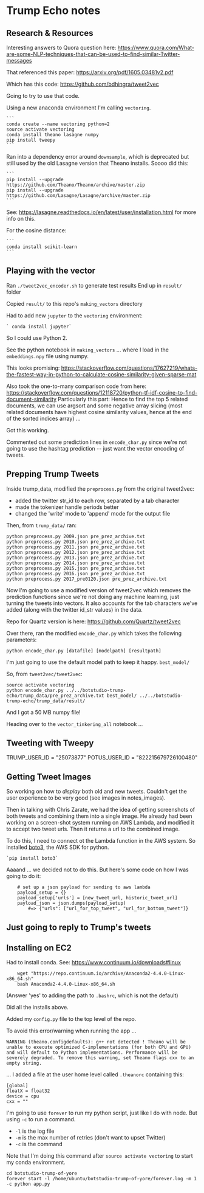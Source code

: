 # Trump Echo notes

## Research & Resources

Interesting answers to Quora question here: https://www.quora.com/What-are-some-NLP-techniques-that-can-be-used-to-find-similar-Twitter-messages

That referenced this paper: 
https://arxiv.org/pdf/1605.03481v2.pdf

Which has this code:
https://github.com/bdhingra/tweet2vec

Going to try to use that code.

Using a new anaconda environment I'm calling `vectoring`.

    ```
    conda create --name vectoring python=2
    source activate vectoring
    conda install theano lasagne numpy
    pip install tweepy
    ```

Ran into a dependency error around `downsample`, which is deprecated but still used by the old Lasagne version that Theano installs. Soooo did this:

    ```
    pip install --upgrade https://github.com/Theano/Theano/archive/master.zip
    pip install --upgrade https://github.com/Lasagne/Lasagne/archive/master.zip
    ```

See: https://lasagne.readthedocs.io/en/latest/user/installation.html for more info on this.

For the cosine distance:

    ```
    conda install scikit-learn
    ```


## Playing with the vector

Ran `./tweet2vec_encoder.sh` to generate test results
End up in `result/` folder

Copied `result/` to this repo's `making_vectors` directory 

Had to add new `jupyter` to the `vectoring` environment:

    ` conda install jupyter`
    
So I could use Python 2.

See the python notebook in `making_vectors` ... where I load in the `embeddings.npy` file using numpy.

This looks promising:
https://stackoverflow.com/questions/17627219/whats-the-fastest-way-in-python-to-calculate-cosine-similarity-given-sparse-mat


Also took the one-to-many comparison code from here: 
https://stackoverflow.com/questions/12118720/python-tf-idf-cosine-to-find-document-similarity
Particularly this part: 
    Hence to find the top 5 related documents, we can use argsort and some negative array slicing (most related documents have highest cosine similarity values, hence at the end of the sorted indices array) ...
    
Got this working.
    
Commented out some prediction lines in `encode_char.py` since we're not going to use the hashtag prediction -- just want the vector encoding of tweets.
    
## Prepping Trump Tweets

Inside trump_data, modified the `preprocess.py` from the original tweet2vec:

- added the twitter str_id to each row, separated by a tab character
- made the tokenizer handle periods better
- changed the 'write' mode to 'append' mode for the output file

Then, from `trump_data/` ran:

```
python preprocess.py 2009.json pre_prez_archive.txt
python preprocess.py 2010.json pre_prez_archive.txt
python preprocess.py 2011.json pre_prez_archive.txt
python preprocess.py 2012.json pre_prez_archive.txt
python preprocess.py 2013.json pre_prez_archive.txt
python preprocess.py 2014.json pre_prez_archive.txt
python preprocess.py 2015.json pre_prez_archive.txt
python preprocess.py 2016.json pre_prez_archive.txt
python preprocess.py 2017_pre0120.json pre_prez_archive.txt
```

Now I'm going to use a modified version of tweet2vec which removes the prediction functions since we're not doing any machine learning, just turning the tweets into vectors. It also accounts for the tab characters we've added (along with the twitter id_str values) in the data.

Repo for Quartz version is here: https://github.com/Quartz/tweet2vec

Over there, ran the modified `encode_char.py` which takes the following parameters:

`python encode_char.py [datafile] [modelpath] [resultpath]`

I'm just going to use the default model path to keep it happy. `best_model/`

So, from `tweet2vec/tweet2vec`:

```
source activate vectoring
python encode_char.py ../../botstudio-trump-echo/trump_data/pre_prez_archive.txt best_model/ ../../botstudio-trump-echo/trump_data/result/
```

And I got a 50 MB numpy file!

Heading over to the `vector_tinkering_all` notebook ...

## Tweeting with Tweepy

TRUMP_USER_ID = "25073877"
POTUS_USER_ID = "822215679726100480"

## Getting Tweet Images

So working on how to *display* both old and new tweets. Couldn't get the user experience to be very good (see images in notes_images).

Then in talking with Chris Zarate, we had the idea of getting screenshots of both tweets and combining them into a single image. He already had been working on a screen-shot system running on AWS Lambda, and modified it to accept two tweet urls. Then it returns a url to the combined image.

To do this, I need to connect ot the Lambda function in the AWS system. So installed [boto3](https://boto3.readthedocs.io/en/latest/guide/quickstart.html#installation), the AWS SDK for python.

    `pip install boto3`
    
Aaaand ... we decided not to do this. But here's some code on how I was going to do it:

```
    # set up a json payload for sending to aws lambda
    payload_setup = {}
    payload_setup['urls'] = [new_tweet_url, historic_tweet_url]
    payload_json = json.dumps(payload_setup)
        #=> {"urls": ["url_for_top_tweet", "url_for_bottom_tweet"]}
```

## Just going to reply to Trump's tweets

## Installing on EC2

Had to install conda. See: https://www.continuum.io/downloads#linux

```
    wget "https://repo.continuum.io/archive/Anaconda2-4.4.0-Linux-x86_64.sh"
    bash Anaconda2-4.4.0-Linux-x86_64.sh
```

(Answer 'yes' to adding the path to `.bashrc`, which is not the default)

Did all the installs above.

Added my `config.py` file to the top level of the repo.

To avoid this error/warning when running the app ...

`WARNING (theano.configdefaults): g++ not detected ! Theano will be unable to execute optimized C-implementations (for both CPU and GPU) and will default to Python implementations. Performance will be severely degraded. To remove this warning, set Theano flags cxx to an empty string.`

... I added a file at the user home level called `.theanorc` containing this:

```
[global]
floatX = float32
device = cpu
cxx = ""
```




I'm going to use `forever` to run my python script, just like I do with node. But using `-c` to run a command.
- `-l` is the log file
-  `-m` is the max number of retries (don't want to upset Twitter)
- `-c` is the command

Note that I'm doing this command after `source activate vectoring` to start my conda environment.


```
cd botstudio-trump-of-yore
forever start -l /home/ubuntu/botstudio-trump-of-yore/forever.log -m 1 -c python app.py
```

